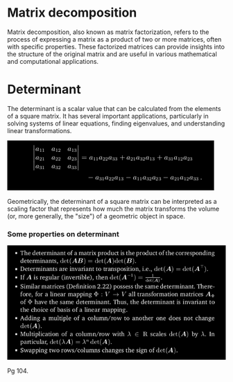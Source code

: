 # Matrix decomposition
Matrix decomposition, also known as matrix factorization, refers to the process of expressing a matrix as a product of two or more matrices, often with specific properties. These factorized matrices can provide insights into the structure of the original matrix and are useful in various mathematical and computational applications. 

# Determinant
The determinant is a scalar value that can be calculated from the elements of a square matrix. It has several important applications, particularly in solving systems of linear equations, finding eigenvalues, and understanding linear transformations.

![Alt text](<Screenshot from 2023-12-17 09-04-00.png>)

Geometrically, the determinant of a square matrix can be interpreted as a scaling factor that represents how much the matrix transforms the volume (or, more generally, the "size") of a geometric object in space.

### Some properties on determinant
![Alt text](<Screenshot from 2023-12-17 09-06-55.png>)


Pg 104.






















